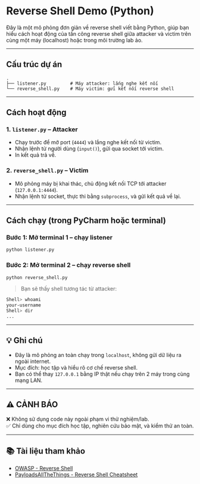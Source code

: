 
#  Reverse Shell Demo (Python)

Đây là một mô phỏng đơn giản về reverse shell viết bằng Python, giúp bạn hiểu cách hoạt động của tấn công reverse shell giữa attacker và victim trên cùng một máy (localhost) hoặc trong môi trường lab ảo.

---

##  Cấu trúc dự án

```
.
├── listener.py         # Máy attacker: lắng nghe kết nối
└── reverse_shell.py    # Máy victim: gửi kết nối reverse shell
```

---

##  Cách hoạt động

### 1. `listener.py` – **Attacker**
- Chạy trước để mở port (`4444`) và lắng nghe kết nối từ victim.
- Nhận lệnh từ người dùng (`input()`), gửi qua socket tới victim.
- In kết quả trả về.

### 2. `reverse_shell.py` – **Victim**
- Mô phỏng máy bị khai thác, chủ động kết nối TCP tới attacker (`127.0.0.1:4444`).
- Nhận lệnh từ socket, thực thi bằng `subprocess`, và gửi kết quả về lại.

---

##  Cách chạy (trong PyCharm hoặc terminal)

### Bước 1: Mở terminal 1 – chạy listener
```bash
python listener.py
```

### Bước 2: Mở terminal 2 – chạy reverse shell
```bash
python reverse_shell.py
```

> Bạn sẽ thấy shell tương tác từ attacker:
```bash
Shell> whoami
your-username
Shell> dir
...
```

---

## 💡 Ghi chú

- Đây là mô phỏng an toàn chạy trong `localhost`, không gửi dữ liệu ra ngoài internet.
- Mục đích: học tập và hiểu rõ cơ chế reverse shell.
- Bạn có thể thay `127.0.0.1` bằng IP thật nếu chạy trên 2 máy trong cùng mạng LAN.

---

## ⚠️ CẢNH BÁO

❌ Không sử dụng code này ngoài phạm vi thử nghiệm/lab.  
✅ Chỉ dùng cho mục đích học tập, nghiên cứu bảo mật, và kiểm thử an toàn.

---

## 📚 Tài liệu tham khảo

- [OWASP - Reverse Shell](https://owasp.org/www-community/attacks/Reverse_Shell)
- [PayloadsAllTheThings - Reverse Shell Cheatsheet](https://github.com/swisskyrepo/PayloadsAllTheThings/tree/master/Methodology%20and%20Resources/Reverse%20Shell%20Cheatsheet)
